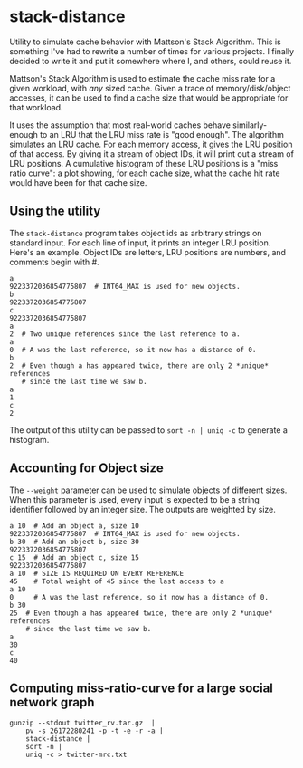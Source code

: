 stack-distance
==============

Utility to simulate cache behavior with Mattson's Stack Algorithm. This is
something I've had to rewrite a number of times for various projects. I
finally decided to write it and put it somewhere where I, and others, could
reuse it.

Mattson's Stack Algorithm is used to estimate the cache miss rate for a given
workload, with *any* sized cache. Given a trace of memory/disk/object
accesses, it can be used to find a cache size that would be appropriate for
that workload.

It uses the assumption that most real-world caches behave similarly- enough to
an LRU that the LRU miss rate is "good enough". The algorithm simulates an LRU
cache. For each memory access, it gives the LRU position of that access. By
giving it a stream of object IDs, it will print out a stream of LRU positions.
A cumulative histogram of these LRU positions is a "miss ratio curve": a plot
showing, for each cache size, what the cache hit rate would have been for that
cache size.


Using the utility
----

The `stack-distance` program takes object ids as arbitrary strings on standard
input. For each line of input, it prints an integer LRU position. Here's an
example. Object IDs are letters, LRU positions are numbers, and comments begin
with #.

	a
	9223372036854775807  # INT64_MAX is used for new objects.
	b
	9223372036854775807
	c
	9223372036854775807
	a
	2  # Two unique references since the last reference to a.
	a
	0  # A was the last reference, so it now has a distance of 0.
	b
	2  # Even though a has appeared twice, there are only 2 *unique* references
	   # since the last time we saw b.
	a
	1
	c
	2


The output of this utility can be passed to `sort -n | uniq -c` to generate a
histogram.


Accounting for Object size
----

The `--weight` parameter can be used to simulate objects of different sizes.
When this parameter is used, every input is expected to be a string identifier
followed by an integer size. The outputs are weighted by size.

	a 10  # Add an object a, size 10
	9223372036854775807  # INT64_MAX is used for new objects.
	b 30  # Add an object b, size 30
	9223372036854775807
	c 15  # Add an object c, size 15
	9223372036854775807
	a 10  # SIZE IS REQUIRED ON EVERY REFERENCE
	45    # Total weight of 45 since the last access to a 
	a 10  
	0     # A was the last reference, so it now has a distance of 0.
	b 30  
	25  # Even though a has appeared twice, there are only 2 *unique* references
	    # since the last time we saw b.
	a
	30
	c
	40


Computing miss-ratio-curve for a large social network graph
----

	gunzip --stdout twitter_rv.tar.gz  | 
		pv -s 26172280241 -p -t -e -r -a | 
		stack-distance | 
		sort -n | 
		uniq -c > twitter-mrc.txt
